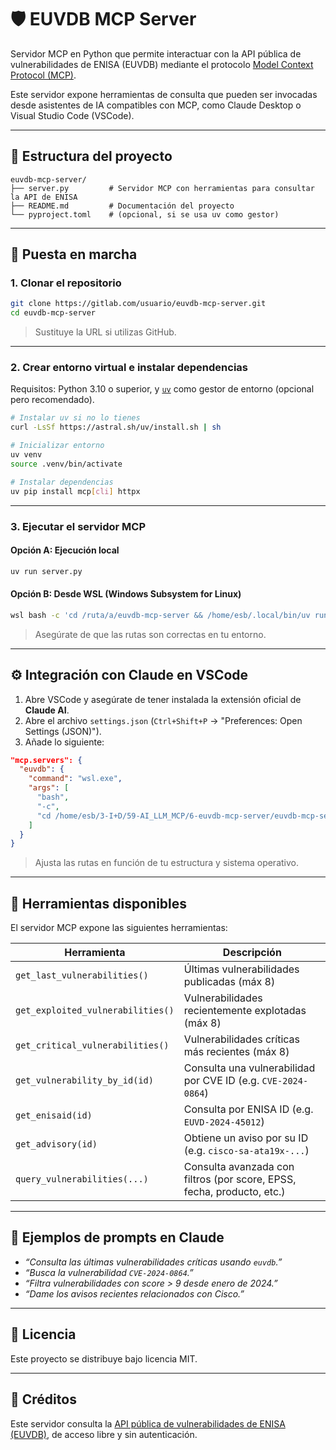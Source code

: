 # 🛡️ EUVDB MCP Server

Servidor MCP en Python que permite interactuar con la API pública de vulnerabilidades de ENISA (EUVDB) mediante el protocolo [Model Context Protocol (MCP)](https://modelcontextprotocol.io/).

Este servidor expone herramientas de consulta que pueden ser invocadas desde asistentes de IA compatibles con MCP, como Claude Desktop o Visual Studio Code (VSCode).

---

## 📁 Estructura del proyecto

```
euvdb-mcp-server/
├── server.py         # Servidor MCP con herramientas para consultar la API de ENISA
├── README.md         # Documentación del proyecto
└── pyproject.toml    # (opcional, si se usa uv como gestor)
```

---

## 🚀 Puesta en marcha

### 1. Clonar el repositorio

```bash
git clone https://gitlab.com/usuario/euvdb-mcp-server.git
cd euvdb-mcp-server
```

> Sustituye la URL si utilizas GitHub.

---

### 2. Crear entorno virtual e instalar dependencias

Requisitos: Python 3.10 o superior, y [`uv`](https://github.com/astral-sh/uv) como gestor de entorno (opcional pero recomendado).

```bash
# Instalar uv si no lo tienes
curl -LsSf https://astral.sh/uv/install.sh | sh

# Inicializar entorno
uv venv
source .venv/bin/activate

# Instalar dependencias
uv pip install mcp[cli] httpx
```

---

### 3. Ejecutar el servidor MCP

#### Opción A: Ejecución local

```bash
uv run server.py
```

#### Opción B: Desde WSL (Windows Subsystem for Linux)

```bash
wsl bash -c 'cd /ruta/a/euvdb-mcp-server && /home/esb/.local/bin/uv run server.py'
```

> Asegúrate de que las rutas son correctas en tu entorno.

---

## ⚙️ Integración con Claude en VSCode

1. Abre VSCode y asegúrate de tener instalada la extensión oficial de **Claude AI**.
2. Abre el archivo `settings.json` (`Ctrl+Shift+P` → "Preferences: Open Settings (JSON)").
3. Añade lo siguiente:

```json
"mcp.servers": {
  "euvdb": {
    "command": "wsl.exe",
    "args": [
      "bash",
      "-c",
      "cd /home/esb/3-I+D/59-AI_LLM_MCP/6-euvdb-mcp-server/euvdb-mcp-server && /home/esb/.local/bin/uv run server.py"
    ]
  }
}
```

> Ajusta las rutas en función de tu estructura y sistema operativo.

---

## 🧪 Herramientas disponibles

El servidor MCP expone las siguientes herramientas:

| Herramienta                      | Descripción                                                                 |
|----------------------------------|-----------------------------------------------------------------------------|
| `get_last_vulnerabilities()`     | Últimas vulnerabilidades publicadas (máx 8)                                |
| `get_exploited_vulnerabilities()`| Vulnerabilidades recientemente explotadas (máx 8)                          |
| `get_critical_vulnerabilities()` | Vulnerabilidades críticas más recientes (máx 8)                            |
| `get_vulnerability_by_id(id)`    | Consulta una vulnerabilidad por CVE ID (e.g. `CVE-2024-0864`)              |
| `get_enisaid(id)`                | Consulta por ENISA ID (e.g. `EUVD-2024-45012`)                              |
| `get_advisory(id)`               | Obtiene un aviso por su ID (e.g. `cisco-sa-ata19x-...`)                     |
| `query_vulnerabilities(...)`     | Consulta avanzada con filtros (por score, EPSS, fecha, producto, etc.)     |

---

## 💬 Ejemplos de prompts en Claude

- *“Consulta las últimas vulnerabilidades críticas usando `euvdb`.”*
- *“Busca la vulnerabilidad `CVE-2024-0864`.”*
- *“Filtra vulnerabilidades con score > 9 desde enero de 2024.”*
- *“Dame los avisos recientes relacionados con Cisco.”*

---

## 📄 Licencia

Este proyecto se distribuye bajo licencia MIT.

---

## 🤝 Créditos

Este servidor consulta la [API pública de vulnerabilidades de ENISA (EUVDB)](https://euvd.enisa.europa.eu/), de acceso libre y sin autenticación.
